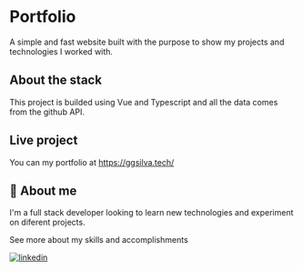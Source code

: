 # Portfolio

A simple and fast website built with the purpose to show my projects and technologies I worked with.
## About the stack

This project is builded using Vue and Typescript and all the data comes from the github API.

## Live project

You can my portfolio at https://ggsilva.tech/


## 🚀 About me

I'm a full stack developer looking to learn new technologies and experiment on diferent projects.

See more about my skills and accomplishments 

[![linkedin](https://img.shields.io/badge/linkedin-0A66C2?style=for-the-badge&logo=linkedin&logoColor=white)](https://www.linkedin.com/)